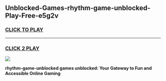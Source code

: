 
## Unblocked-Games-rhythm-game-unblocked-Play-Free-e5g2v
<h3>
<a href="https://premium76.site?title=rhythm-game-unblocked&ref=23A">CLICK TO PLAY</a></h3>
<hr>

<h3>
<a href="https://premium76.site?title=rhythm-game-unblocked&ref=23A">CLICK 2 PLAY</a>
  
</h3>

<a href="https://premium76.site?title=rhythm-game-unblocked&ref=23A"><img src="https://clearcache.store/games.png"></a>


**rhythm-game-unblocked games unblocked: Your Gateway to Fun and Accessible Online Gaming**
